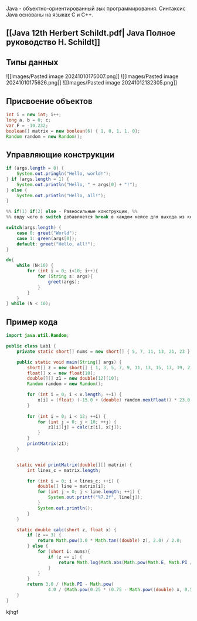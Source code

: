 Java - объектно-ориентированный зык программирования. Синтаксис Java основаны на языках C и C++.

## [[Java 12th Herbert Schildt.pdf| Java Полное руководство H. Schildt]]

## Типы данных
![[Images/Pasted image 20241010175007.png]]
![[Images/Pasted image 20241010175626.png]]
![[Images/Pasted image 20241012132305.png]]
## Присвоение объектов
```java
int i = new int; i++;
long a, b = 0; c;
var F = -10.232;
boolean[] matrix = new boolean(6) { 1, 0, 1, 1, 0};
Random random = new Random();

```
## Управляющие конструкции
```java
if (args.length = 0) {
	System.out.pringln("Hello, world!");
} if (args.length = 1) {
	System.out.println("Hello, " + args[0] + "!");
} else {
	System.out.println("Hello, all!");
}

%% if(1) if(2) else - Равносильные конструкции, %%
%% ввду чего в switch добавляется break в каждом кейсе для выхода из конструкции%%

switch(args.length) {
	case 0: greet("World");
	case 1: green(args[0]);
	default: greet("Hello, all!");
}

do{
	while (N<10) {
		for (int i = 0; i<10; i++){
			for (String s: args){
				greet(args);
			}
		}
	}
} while (N < 10);
```
## Пример кода
```java
import java.util.Random;

public class Lab1 {
    private static short[] nums = new short[] { 5, 7, 11, 13, 21, 23 };

    public static void main(String[] args) {
        short[] z = new short[] { 1, 3, 5, 7, 9, 11, 13, 15, 17, 19, 21, 23 };
        float[] x = new float[10];
        double[][] z1 = new double[12][10];
        Random random = new Random();

        for (int i = 0; i < x.length; ++i) {
            x[i] = (float) (-15.0 + (double) random.nextFloat() * 23.0);
        }
  
        for (int i = 0; i < 12; ++i) {
            for (int j = 0; j < 10; ++j) {
                z1[i][j] = calc(z[i], x[j]);
            }
        }
        printMatrix(z1);
    }


    static void printMatrix(double[][] matrix) {
        int lines_c = matrix.length;

        for (int i = 0; i < lines_c; ++i) {
            double[] line = matrix[i];
            for (int j = 0; j < line.length; ++j) {
                System.out.printf("%7.2f", line[j]);
            }
            System.out.println();
        }
    }

    static double calc(short z, float x) {
        if (z == 3) {
            return Math.pow(3.0 * Math.tan((double) z), 2.0) / 2.0;
        } else {
            for (short i: nums){
                if (z == i) {
                    return Math.log(Math.abs(Math.pow(Math.E, Math.PI / (double)x)));
                }
            }
        }
        return 3.0 / (Math.PI - Math.pow(
                4.0 / (Math.pow(0.25 * (0.75 - Math.pow((double) x, 0.5 + (double) x)), 2.0) - 1.0), 3.0));
    }
}
```

kjhgf
